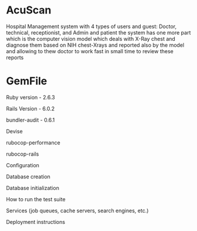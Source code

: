 # AcuScan
Hospital Management system with 4 types of users and guest: Doctor, technical, receptionist, and Admin and patient the system has one more part which is the computer vision model which deals with X-Ray chest and diagnose them based on NIH chest-Xrays and reported also by the model and allowing to thew doctor to work fast in small time to review these reports

# GemFile
Ruby version - 2.6.3 

Rails Version - 6.0.2

bundler-audit - 0.6.1

Devise

rubocop-performance

rubocop-rails

Configuration

Database creation

Database initialization

How to run the test suite

Services (job queues, cache servers, search engines, etc.)

Deployment instructions

